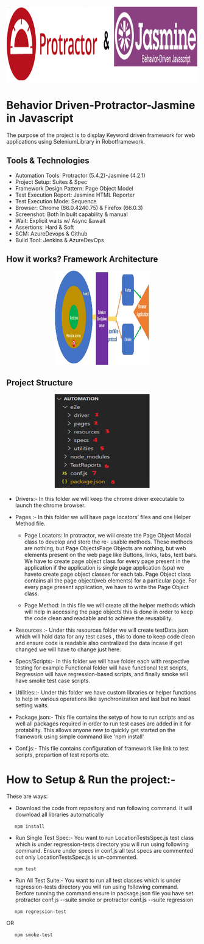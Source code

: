 <p align="center">
<img width="1000" height="200" src="Image/protractor-jasmine.png">
</p>

# Behavior Driven-Protractor-Jasmine in Javascript

The purpose of the project is to display Keyword driven framework for web applications using SeleniumLibrary in Robotframework.

## Tools & Technologies

* Automation Tools: Protractor (5.4.2)-Jasmine (4.2.1)
* Project Setup: Suites & Spec
* Framework Design Pattern: Page Object Model
* Test Execution Report: Jasmine HTML Reporter
* Test Execution Mode: Sequence
* Browser: Chrome (86.0.4240.75) & Firefox (66.0.3)
* Screenshot: Both In built capability & manual
* Wait: Explicit waits w/ Async &await
* Assertions: Hard & Soft
* SCM: AzureDevops & Github
* Build Tool: Jenkins & AzureDevOps

## How it works? Framework Architecture

<p align="center">
<img width="250" height="250" src="Image/archietcure.png"><br />
</p>

## Project Structure

<p align="center">
<img width="250" height="250" src="Image/frameworkstructure.png"><br />
</p>

* Drivers:-
In this folder we will keep the chrome driver executable to launch the chrome browser. 
  
* Pages :-
In this folder we will have page locators’ files and one Helper Method file.

	+ Page Locators: In protractor, we will create the Page Object Modal class to develop and store the re-
usable methods. These methods are nothing, but Page ObjectsPage Objects are nothing, but web elements present on the web page like Buttons, links, tabs, text bars. We have to create page object class for every page present in the application if the application is single page application (spa) we haveto create page object classes for each tab. Page Object class contains all the page object(web elements) for a particular page. For every page present application, we have to write the Page Object class.

	+ Page Method: In this file we will create all the helper methods which will help in accessing the page
objects this is done in order to keep the code clean and readable and to achieve the reusability.

* Resources :-
Under this resources folder we will create testData.json which will hold data for any test cases , this to done to keep code clean and ensure code is readable also centralized the data incase if get changed we will have to change just here.

* Specs/Scripts:-
In this folder we will have folder each with respective testing for example Functional folder will have functional test scripts, Regression will have regression-based scripts, and finally smoke will have smoke test case scripts. 

* Utilities::-
Under this folder we have custom libraries or helper functions to help in various operations like synchronization and last but no least setting waits.

* Package.json:-
This file contains the setyp of how to run scripts and as well all packages required in order to run test cases are added in it for protability. This allows anyone new to quickly
get started on the framework using simple command like 'npm install' 

* Conf.js:-
This file contains configuration of framework like link to test scripts, prepartion of test reports etc.

# How to Setup & Run the project:-
These are ways:


* Download the code from repository and run following command. It will download all libraries automatically
```npm
   npm install
```
* Run Single Test Spec:- You want to run LocationTestsSpec.js test class which is under regression-tests directory you will run using following command. Ensure under specs in conf.js
all test specs are commented out only LocationTestsSpec.js is un-commented. 
```npm
   npm test
```
* Run All Test Suite:- You want to run all test classes which is under regression-tests directory you will run using following command. Berfore running the command ensure in package.json file you have set protractor conf.js --suite smoke or protractor conf.js --suite regression
```npm
   npm regression-test
```
OR
```npm
   npm smoke-test
```







